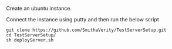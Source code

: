 Create an ubuntu instance.

Connect the instance using putty and then run the below script
```
git clone https://github.com/SmithaVerity/TestServerSetup.git
cd TestServerSetup/
sh deployServer.sh
```
